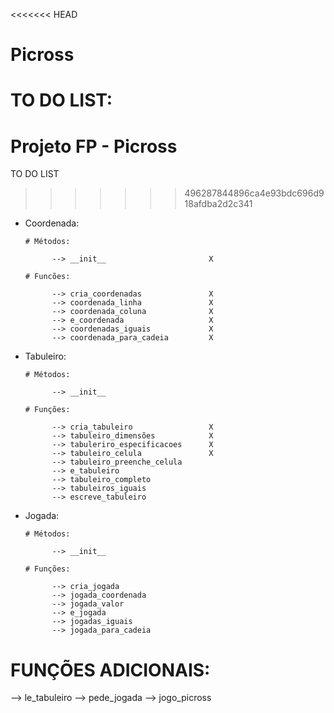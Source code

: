 <<<<<<< HEAD
# Picross

TO DO LIST:
=======
# Projeto FP - Picross
TO DO LIST
>>>>>>> 496287844896ca4e93bdc696d918afdba2d2c341

  - Coordenada:

        # Métodos:

              --> __init__                       X
              
        # Funcões:

              --> cria_coordenadas               X
              --> coordenada_linha               X
              --> coordenada_coluna              X
              --> e_coordenada                   X
              --> coordenadas_iguais             X
              --> coordenada_para_cadeia         X

  - Tabuleiro:

        # Métodos:

              --> __init__

        # Funções:

              --> cria_tabuleiro                 X
              --> tabuleiro_dimensões            X
              --> tabuleriro_especificacoes      X
              --> tabuleiro_celula               X
              --> tabuleiro_preenche_celula
              --> e_tabuleiro                    
              --> tabuleiro_completo
              --> tabuleiros_iguais
              --> escreve_tabuleiro

  - Jogada:

        # Métodos:

              --> __init__

        # Funções:

              --> cria_jogada
              --> jogada_coordenada
              --> jogada_valor
              --> e_jogada
              --> jogadas_iguais
              --> jogada_para_cadeia

# FUNÇÕES ADICIONAIS:

  --> le_tabuleiro
  --> pede_jogada
  --> jogo_picross
